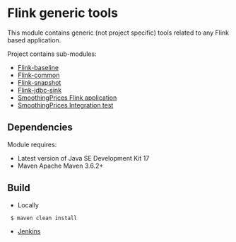 # Flink generic tools
This module contains generic (not project specific) tools related to any Flink based application.

Project contains sub-modules:
- [Flink-baseline](flink-baseline/README.md)
- [Flink-common](flink-baseline/flink-common/README.md) 
- [Flink-snapshot](flink-baseline/flink-snapshot/README.md) 
- [Flink-jdbc-sink](flink-baseline/flink-jdbc-sink/README.md)
- [SmoothingPrices Flink application](flink-baseline/flink-example/README.md)
- [SmoothingPrices Integration test](flink-test-example/README.md)

## Dependencies
Module requires:
 - Latest version of Java SE Development Kit 17
 - Maven Apache Maven 3.6.2+

## Build
- Locally
```bash
 $ maven clean install
```
- [Jenkins](https://jenkins.cicd.rfs.riskfocus.com/job/riskfocus/job/flink-generic/) 